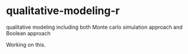 # qualitative-modeling-r
qualitative modeling including both Monte carlo simulation approach and Boolean approach  

Working on this.
